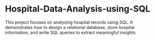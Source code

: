 # Hospital-Data-Analysis-using-SQL
This project focuses on analyzing hospital records using SQL. It demonstrates how to design a relational database, store hospital information, and write SQL queries to extract meaningful insights.
